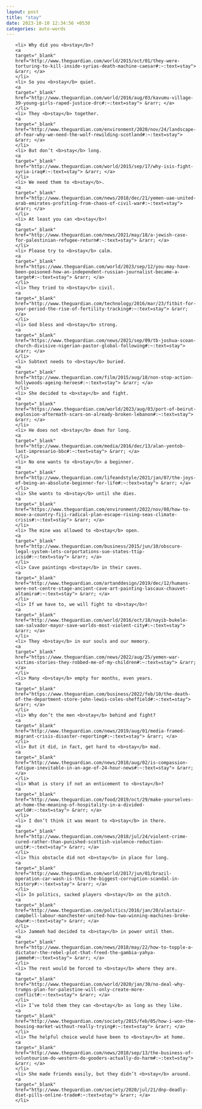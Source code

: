 ```yaml
---
layout: post
title: "stay"
date: 2023-10-10 12:34:56 +0530
categories: auto-words
---
```

<ol>

    <li> Why did you <b>stay</b>?
    <a 
    target="_blank" 
    href="http://www.theguardian.com/world/2015/oct/01/they-were-torturing-to-kill-inside-syrias-death-machine-caesar#:~:text=stay"> &rarr; </a>
    </li>
    <li> So you <b>stay</b> quiet.
    <a 
    target="_blank" 
    href="http://www.theguardian.com/world/2016/aug/03/kavumu-village-39-young-girls-raped-justice-drc#:~:text=stay"> &rarr; </a>
    </li>
    <li> They <b>stay</b> together.
    <a 
    target="_blank" 
    href="http://www.theguardian.com/environment/2020/nov/24/landscape-of-fear-why-we-need-the-wolf-rewilding-scotland#:~:text=stay"> &rarr; </a>
    </li>
    <li> But don’t <b>stay</b> long.
    <a 
    target="_blank" 
    href="http://www.theguardian.com/world/2015/sep/17/why-isis-fight-syria-iraq#:~:text=stay"> &rarr; </a>
    </li>
    <li> We need them to <b>stay</b>.
    <a 
    target="_blank" 
    href="http://www.theguardian.com/news/2018/dec/21/yemen-uae-united-arab-emirates-profiting-from-chaos-of-civil-war#:~:text=stay"> &rarr; </a>
    </li>
    <li> At least you can <b>stay</b>!
    <a 
    target="_blank" 
    href="http://www.theguardian.com/news/2021/may/18/a-jewish-case-for-palestinian-refugee-return#:~:text=stay"> &rarr; </a>
    </li>
    <li> Please try to <b>stay</b> calm.
    <a 
    target="_blank" 
    href="https://www.theguardian.com/world/2023/sep/12/you-may-have-been-poisoned-how-an-independent-russian-journalist-became-a-target#:~:text=stay"> &rarr; </a>
    </li>
    <li> They tried to <b>stay</b> civil.
    <a 
    target="_blank" 
    href="http://www.theguardian.com/technology/2016/mar/23/fitbit-for-your-period-the-rise-of-fertility-tracking#:~:text=stay"> &rarr; </a>
    </li>
    <li> God bless and <b>stay</b> strong.
    <a 
    target="_blank" 
    href="https://www.theguardian.com/news/2021/sep/09/tb-joshua-scoan-church-divisive-nigerian-pastor-global-following#:~:text=stay"> &rarr; </a>
    </li>
    <li> Subtext needs to <b>stay</b> buried.
    <a 
    target="_blank" 
    href="http://www.theguardian.com/film/2015/aug/18/non-stop-action-hollywoods-ageing-heroes#:~:text=stay"> &rarr; </a>
    </li>
    <li> She decided to <b>stay</b> and fight.
    <a 
    target="_blank" 
    href="https://www.theguardian.com/world/2023/aug/03/port-of-beirut-explosion-aftermath-scars-on-already-broken-lebanon#:~:text=stay"> &rarr; </a>
    </li>
    <li> He does not <b>stay</b> down for long.
    <a 
    target="_blank" 
    href="http://www.theguardian.com/media/2016/dec/13/alan-yentob-last-impresario-bbc#:~:text=stay"> &rarr; </a>
    </li>
    <li> No one wants to <b>stay</b> a beginner.
    <a 
    target="_blank" 
    href="http://www.theguardian.com/lifeandstyle/2021/jan/07/the-joys-of-being-an-absolute-beginner-for-life#:~:text=stay"> &rarr; </a>
    </li>
    <li> She wants to <b>stay</b> until she dies.
    <a 
    target="_blank" 
    href="https://www.theguardian.com/environment/2022/nov/08/how-to-move-a-country-fiji-radical-plan-escape-rising-seas-climate-crisis#:~:text=stay"> &rarr; </a>
    </li>
    <li> The mine was allowed to <b>stay</b> open.
    <a 
    target="_blank" 
    href="http://www.theguardian.com/business/2015/jun/10/obscure-legal-system-lets-corportations-sue-states-ttip-icsid#:~:text=stay"> &rarr; </a>
    </li>
    <li> Cave paintings <b>stay</b> in their caves.
    <a 
    target="_blank" 
    href="http://www.theguardian.com/artanddesign/2019/dec/12/humans-were-not-centre-stage-ancient-cave-art-painting-lascaux-chauvet-altamira#:~:text=stay"> &rarr; </a>
    </li>
    <li> If we have to, we will fight to <b>stay</b>!
    <a 
    target="_blank" 
    href="http://www.theguardian.com/world/2016/oct/18/nayib-bukele-san-salvador-mayor-save-worlds-most-violent-city#:~:text=stay"> &rarr; </a>
    </li>
    <li> They <b>stay</b> in our souls and our memory.
    <a 
    target="_blank" 
    href="https://www.theguardian.com/news/2022/aug/25/yemen-war-victims-stories-they-robbed-me-of-my-children#:~:text=stay"> &rarr; </a>
    </li>
    <li> Many <b>stay</b> empty for months, even years.
    <a 
    target="_blank" 
    href="https://www.theguardian.com/business/2022/feb/10/the-death-of-the-department-store-john-lewis-coles-sheffield#:~:text=stay"> &rarr; </a>
    </li>
    <li> Why don’t the men <b>stay</b> behind and fight?
    <a 
    target="_blank" 
    href="http://www.theguardian.com/news/2019/aug/01/media-framed-migrant-crisis-disaster-reporting#:~:text=stay"> &rarr; </a>
    </li>
    <li> But it did, in fact, get hard to <b>stay</b> mad.
    <a 
    target="_blank" 
    href="http://www.theguardian.com/news/2018/aug/02/is-compassion-fatigue-inevitable-in-an-age-of-24-hour-news#:~:text=stay"> &rarr; </a>
    </li>
    <li> What is story if not an enticement to <b>stay</b>?
    <a 
    target="_blank" 
    href="http://www.theguardian.com/food/2019/oct/29/make-yourselves-at-home-the-meaning-of-hospitality-in-a-divided-world#:~:text=stay"> &rarr; </a>
    </li>
    <li> I don’t think it was meant to <b>stay</b> in there.
    <a 
    target="_blank" 
    href="http://www.theguardian.com/news/2018/jul/24/violent-crime-cured-rather-than-punished-scottish-violence-reduction-unit#:~:text=stay"> &rarr; </a>
    </li>
    <li> This obstacle did not <b>stay</b> in place for long.
    <a 
    target="_blank" 
    href="http://www.theguardian.com/world/2017/jun/01/brazil-operation-car-wash-is-this-the-biggest-corruption-scandal-in-history#:~:text=stay"> &rarr; </a>
    </li>
    <li> In politics, sacked players <b>stay</b> on the pitch.
    <a 
    target="_blank" 
    href="http://www.theguardian.com/politics/2016/jan/20/alastair-campbell-labour-manchester-united-how-two-winning-machines-broke-down#:~:text=stay"> &rarr; </a>
    </li>
    <li> Jammeh had decided to <b>stay</b> in power until then.
    <a 
    target="_blank" 
    href="http://www.theguardian.com/news/2018/may/22/how-to-topple-a-dictator-the-rebel-plot-that-freed-the-gambia-yahya-jammeh#:~:text=stay"> &rarr; </a>
    </li>
    <li> The rest would be forced to <b>stay</b> where they are.
    <a 
    target="_blank" 
    href="http://www.theguardian.com/world/2020/jan/30/no-deal-why-trumps-plan-for-palestine-will-only-create-more-conflict#:~:text=stay"> &rarr; </a>
    </li>
    <li> I’ve told them they can <b>stay</b> as long as they like.
    <a 
    target="_blank" 
    href="http://www.theguardian.com/society/2015/feb/05/how-i-won-the-housing-market-without-really-trying#:~:text=stay"> &rarr; </a>
    </li>
    <li> The helpful choice would have been to <b>stay</b> at home.
    <a 
    target="_blank" 
    href="http://www.theguardian.com/news/2018/sep/13/the-business-of-voluntourism-do-western-do-gooders-actually-do-harm#:~:text=stay"> &rarr; </a>
    </li>
    <li> She made friends easily, but they didn’t <b>stay</b> around.
    <a 
    target="_blank" 
    href="http://www.theguardian.com/society/2020/jul/21/dnp-deadly-diet-pills-online-trade#:~:text=stay"> &rarr; </a>
    </li>